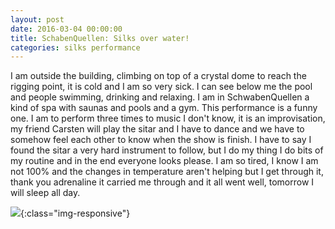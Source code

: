 ```yaml
---
layout: post
date: 2016-03-04 00:00:00
title: SchabenQuellen: Silks over water!
categories: silks performance
---
```


I am outside the building, climbing on top of a crystal dome to reach the
rigging point, it is cold and I am so very sick. I can see below me the pool and
people swimming, drinking and relaxing. I am in SchwabenQuellen a kind of spa
with saunas and pools and a gym. This performance is a funny one. I am to
perform three times to music I don't know, it is an improvisation, my friend
Carsten will play the sitar and I have to dance and we have to somehow feel each
other to know when the show is finish. I have to say I found the sitar a very
hard instrument to follow, but I do my thing I do bits of my routine and in the
end everyone looks please. I am so tired, I know I am not 100% and the changes
in temperature aren't helping but I get through it, thank you adrenaline it
carried me through and it all went well, tomorrow I will sleep all day.


![](https://image.ibb.co/d7Vvu6/DSC_0082.jpg){:class="img-responsive"}
